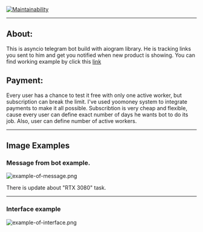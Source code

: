 [![Maintainability](https://api.codeclimate.com/v1/badges/bef7550670ac9773e886/maintainability)](https://codeclimate.com/github/JMURv/avito-tracker/maintainability)
___
## About:
This is asyncio telegram bot build with aiogram library.
He is tracking links you sent to him and get you notified when new product is showing.
You can find working example by click this [link](https://t.me/AvitoTrackBot)
## Payment:
Every user has a chance to test it free with only one active worker, but subscription can break the limit. 
I've used yoomoney system to integrate payments to make it all possible. Subscribtion is very cheap and flexible, cause every user can define exact 
number of days he wants bot to do its job. Also, user can define number of active workers.
___
## Image Examples
### Message from bot example.

![example-of-message.png](https://ic.wampi.ru/2023/01/02/example-of-message.png)

 There is update about "RTX 3080" task.
___
### Interface example

![example-of-interface.png](https://im.wampi.ru/2023/01/03/example-of-interface.png)

